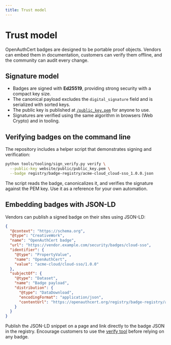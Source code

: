 ```yaml
---
title: Trust model
---
```


# Trust model

OpenAuthCert badges are designed to be portable proof objects. Vendors can embed them in documentation, customers can verify them offline, and the community can audit every change.

## Signature model

- Badges are signed with **Ed25519**, providing strong security with a compact key size.
- The canonical payload excludes the `digital_signature` field and is serialized with sorted keys.
- The public key is published at [`/public_key.pem`](/public_key.pem) for anyone to use.
- Signatures are verified using the same algorithm in browsers (Web Crypto) and in tooling.

## Verifying badges on the command line

The repository includes a helper script that demonstrates signing and verification:

```bash
python tools/tooling/sign_verify.py verify \
  --public-key website/public/public_key.pem \
  --badge registry/badge-registry/acme-cloud_cloud-sso_1.0.0.json
```

The script reads the badge, canonicalizes it, and verifies the signature against the PEM key. Use it as a reference for your own automation.

## Embedding badges with JSON-LD

Vendors can publish a signed badge on their sites using JSON-LD:

```json
{
  "@context": "https://schema.org",
  "@type": "CreativeWork",
  "name": "OpenAuthCert badge",
  "url": "https://vendor.example.com/security/badges/cloud-sso",
  "identifier": {
    "@type": "PropertyValue",
    "name": "OpenAuthCert",
    "value": "acme-cloud/cloud-sso/1.0.0"
  },
  "subjectOf": {
    "@type": "Dataset",
    "name": "Badge payload",
    "distribution": {
      "@type": "DataDownload",
      "encodingFormat": "application/json",
      "contentUrl": "https://openauthcert.org/registry/badge-registry/acme-cloud_cloud-sso_1.0.0.json"
    }
  }
}
```

Publish the JSON-LD snippet on a page and link directly to the badge JSON in the registry. Encourage customers to use the [verify tool](/verify) before relying on any badge.

